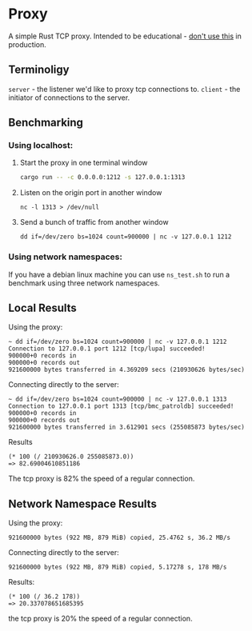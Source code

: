 # Proxy

A simple Rust TCP proxy. Intended to be educational - [don't use this](https://github.com/tokio-rs/tokio/discussions/3173) in production.

## Terminoligy

`server` - the listener we'd like to proxy tcp connections to.
`client` - the initiator of connections to the server.

## Benchmarking

### Using localhost:

1. Start the proxy in one terminal window
   ```bash
   cargo run -- -c 0.0.0.0:1212 -s 127.0.0.1:1313
   ```
2. Listen on the origin port in another window
   ```
   nc -l 1313 > /dev/null
   ```
3. Send a bunch of traffic from another window
   ```
   dd if=/dev/zero bs=1024 count=900000 | nc -v 127.0.0.1 1212
   ```
### Using network namespaces:

If you have a debian linux machine you can use `ns_test.sh` to run a
benchmark using three network namespaces.

## Local Results

Using the proxy:

```
~ dd if=/dev/zero bs=1024 count=900000 | nc -v 127.0.0.1 1212
Connection to 127.0.0.1 port 1212 [tcp/lupa] succeeded!
900000+0 records in
900000+0 records out
921600000 bytes transferred in 4.369209 secs (210930626 bytes/sec)
```

Connecting directly to the server:

```
~ dd if=/dev/zero bs=1024 count=900000 | nc -v 127.0.0.1 1313
Connection to 127.0.0.1 port 1313 [tcp/bmc_patroldb] succeeded!
900000+0 records in
900000+0 records out
921600000 bytes transferred in 3.612901 secs (255085873 bytes/sec)
```

Results

```elisp
(* 100 (/ 210930626.0 255085873.0))
=> 82.69004610851186
```

The tcp proxy is 82% the speed of a regular connection.

## Network Namespace Results

Using the proxy:

```
921600000 bytes (922 MB, 879 MiB) copied, 25.4762 s, 36.2 MB/s
```

Connecting directly to the server:

```
921600000 bytes (922 MB, 879 MiB) copied, 5.17278 s, 178 MB/s
```

Results:

```elisp
(* 100 (/ 36.2 178))
=> 20.337078651685395
```

the tcp proxy is 20% the speed of a regular connection.
